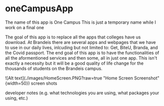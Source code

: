 # oneCampusApp

The name of this app is One Campus
This is just a temporary name while I work on a final one

The goal of this app is to replace all the apps that colleges have us download. At Brandeis there are several apps and webpages that
we have to use in our daily lives, inlcuding but not limited to: Get, BiteU, Branda, and the Covid passport. The end goal of this app is
to have the functionalities of all the aformentioned services and then some, all in just one app. This isn't exactly a necessity but it
will be a good quality of life change for the thousands of students on the Brandeis campus. 

![Alt text](./images/HomeScreen.PNG?raw=true "Home Screen Screenshot"{width=50})
screen shots

developer notes (e.g. what technologies you are using, what packages your using, etc.)

